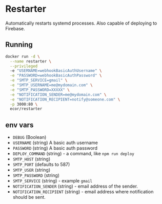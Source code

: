 # Restarter

Automatically restarts systemd processes. Also capable of deploying to Firebase.

## Running

```sh
docker run -d \
  --name restarter \
  --privileged
  -e "USERNAME=webhookBasicAuthUsername" \
  -e "PASSWORD=webhookBasicAuthPassword" \
  -e "SMTP_SERVICE=gmail" \
  -e "SMTP_USERNAME=me@mydomain.com" \
  -e "SMTP_PASSWORD=XXXXX" \
  -e "NOTIFICATION_SENDER=me@mydomain.com" \
  -e "NOTIFICATION_RECIPIENT=notify@someone.com" \
  -p 3000:80 \
  ecor/restarter
```

## env vars

- `DEBUG` (Boolean)
- `USERNAME` (string) A basic auth username
- `PASSWORD` (string) A basic auth password
- `DEPLOY_COMMAND` (string) - a command, like `npm run deploy`
- `SMTP_HOST` (string)
- `SMTP_PORT` (defaults to 587)
- `SMTP_USER` (string)
- `SMTP_PASSWORD` (string)
- `SMTP_SERVICE` (string) - example `gmail`
- `NOTIFICATION_SENDER` (string) - email address of the sender.
- `NOTIFICATION_RECIPIENT` (string) - email address where notification should be sent.

